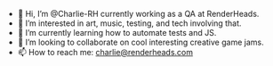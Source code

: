 - 👋 Hi, I’m @Charlie-RH currently working as a QA at RenderHeads.
- 👀 I’m interested in art, music, testing, and tech involving that.
- 🌱 I’m currently learning how to automate tests and JS.
- 💞️ I’m looking to collaborate on cool interesting creative game jams.
- 📫 How to reach me: charlie@renderheads.com

<!---
Charlie-RH/Charlie-RH is a ✨ special ✨ repository because its `README.md` (this file) appears on your GitHub profile.
You can click the Preview link to take a look at your changes.
--->
